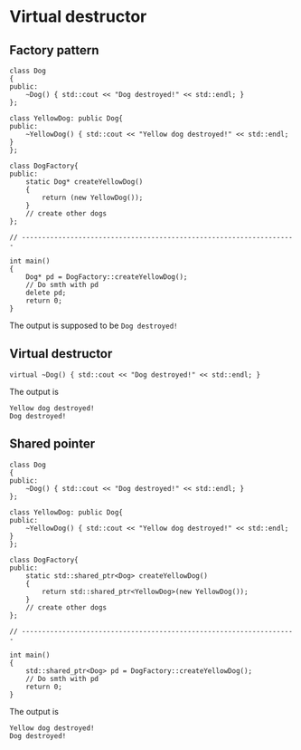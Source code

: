 # Virtual destructor

## Factory pattern

```
class Dog
{
public:
	~Dog() { std::cout << "Dog destroyed!" << std::endl; }
};

class YellowDog: public Dog{
public:
	~YellowDog() { std::cout << "Yellow dog destroyed!" << std::endl; }
};

class DogFactory{
public:
	static Dog* createYellowDog()
	{
		return (new YellowDog());
	}
	// create other dogs
};

// --------------------------------------------------------------------

int main()
{
	Dog* pd = DogFactory::createYellowDog();
	// Do smth with pd
	delete pd;
	return 0;
}
```

The output is supposed to be `Dog destroyed!`

## Virtual destructor

`virtual ~Dog() { std::cout << "Dog destroyed!" << std::endl; }`

The output is 

```
Yellow dog destroyed!
Dog destroyed!
```

## Shared pointer

```
class Dog
{
public:
	~Dog() { std::cout << "Dog destroyed!" << std::endl; }
};

class YellowDog: public Dog{
public:
	~YellowDog() { std::cout << "Yellow dog destroyed!" << std::endl; }
};

class DogFactory{
public:
	static std::shared_ptr<Dog> createYellowDog()
	{
		return std::shared_ptr<YellowDog>(new YellowDog());
	}
	// create other dogs
};

// --------------------------------------------------------------------

int main()
{
	std::shared_ptr<Dog> pd = DogFactory::createYellowDog();
	// Do smth with pd
	return 0;
}
```

The output is 

```
Yellow dog destroyed!
Dog destroyed!
```
